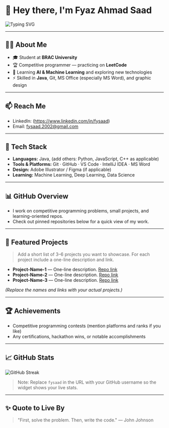 # 👋 Hey there, I'm Fyaz Ahmad Saad

<!-- Typing SVG (you can replace the message inside the SVG link if you want a different typed text) -->

![Typing SVG](https://readme-typing-svg.herokuapp.com?font=Fira+Code\&size=24\&pause=1000\&color=2B7A78\&width=600\&lines=Designer+•+Developer+•+Learner+•+)

---

## 👨‍💻 About Me

* 🎓 Student at **BRAC University**
* 🏆 Competitive programmer — practicing on **LeetCode**
* 🌱 Learning **AI & Machine Learning** and exploring new technologies
* ⚡ Skilled in **Java**, Git, MS Office (especially MS Word), and graphic design

---

## 📫 Reach Me

* LinkedIn: (https://www.linkedin.com/in/fysaad)
* Email: fysaad.2002@gmail.com


---

## 🚀 Tech Stack

* **Languages:** Java, (add others: Python, JavaScript, C++ as applicable)
* **Tools & Platforms:** Git · GitHub · VS Code · IntelliJ IDEA · MS Word
* **Design:** Adobe Illustrator / Figma (if applicable)
* **Learning:** Machine Learning, Deep Learning, Data Science
 

   
---

## 📊 GitHub Overview

* I work on competitive programming problems, small projects, and learning-oriented repos.
* Check out pinned repositories below for a quick view of my work.

---

## 🧰 Featured Projects

> Add a short list of 3–6 projects you want to showcase. For each project include a one-line description and link.

* **Project-Name-1** — One-line description. [Repo link](https://github.com/fysaad/project-1)
* **Project-Name-2** — One-line description. [Repo link](https://github.com/fysaad/project-2)
* **Project-Name-3** — One-line description. [Repo link](https://github.com/fysaad/project-3)

*(Replace the names and links with your actual projects.)*

---

## 🏆 Achievements

* Competitive programming contests (mention platforms and ranks if you like)
* Any certifications, hackathon wins, or notable accomplishments

---

## 📈 GitHub Stats

![GitHub Streak](https://github-readme-streak-stats.herokuapp.com/?user=fysaad\&theme=dark)

> Note: Replace `fysaad` in the URL with your GitHub username so the widget shows your live stats.

---

## ✨ Quote to Live By

> "First, solve the problem. Then, write the code." — John Johnson

